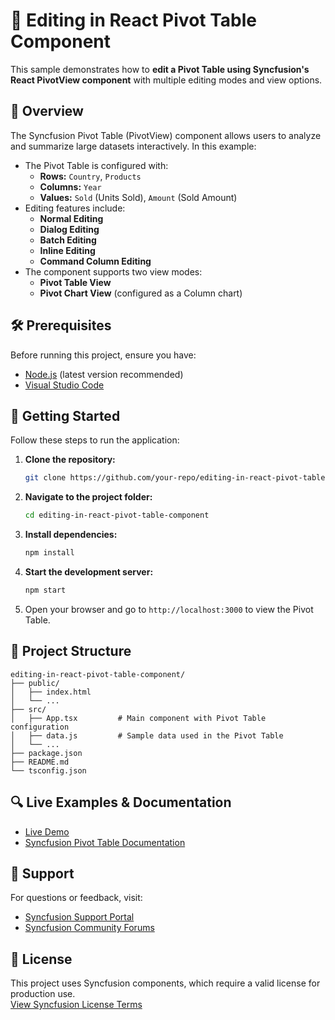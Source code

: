 # 🧩 Editing in React Pivot Table Component

This sample demonstrates how to **edit a Pivot Table using Syncfusion's React PivotView component** with multiple editing modes and view options.

## 📖 Overview

The Syncfusion Pivot Table (PivotView) component allows users to analyze and summarize large datasets interactively. In this example:

- The Pivot Table is configured with:
  - **Rows:** `Country`, `Products`
  - **Columns:** `Year`
  - **Values:** `Sold` (Units Sold), `Amount` (Sold Amount)
- Editing features include:
  - **Normal Editing**
  - **Dialog Editing**
  - **Batch Editing**
  - **Inline Editing**
  - **Command Column Editing**
- The component supports two view modes:
  - **Pivot Table View**
  - **Pivot Chart View** (configured as a Column chart)

## 🛠 Prerequisites

Before running this project, ensure you have:

- [Node.js](https://nodejs.org/) (latest version recommended)
- [Visual Studio Code](https://code.visualstudio.com/)

## 🚀 Getting Started

Follow these steps to run the application:

1. **Clone the repository:**
   ```bash
   git clone https://github.com/your-repo/editing-in-react-pivot-table-component
   ```

2. **Navigate to the project folder:**
   ```bash
   cd editing-in-react-pivot-table-component
   ```

3. **Install dependencies:**
   ```bash
   npm install
   ```

4. **Start the development server:**
   ```bash
   npm start
   ```

5. Open your browser and go to `http://localhost:3000` to view the Pivot Table.

## 📂 Project Structure

```
editing-in-react-pivot-table-component/
├── public/
│   ├── index.html
│   └── ...
├── src/
│   ├── App.tsx         # Main component with Pivot Table configuration
│   ├── data.js         # Sample data used in the Pivot Table
│   └── ...
├── package.json
├── README.md
└── tsconfig.json
```

## 🔍 Live Examples & Documentation

- [Live Demo](https://ej2.syncfusion.com/react/demos/#/bootstrap5/pivot-table/editing)
- [Syncfusion Pivot Table Documentation](https://ej2.syncfusion.com/react/documentation/pivotview/editing/)

## 💬 Support

For questions or feedback, visit:

- [Syncfusion Support Portal](https://support.syncfusion.com)
- [Syncfusion Community Forums](https://www.syncfusion.com/forums)

## 📜 License

This project uses Syncfusion components, which require a valid license for production use.  
[View Syncfusion License Terms](https://www.syncfusion.com/license/studio/22.2.5/syncfusion_essential_studio_eula.pdf)
